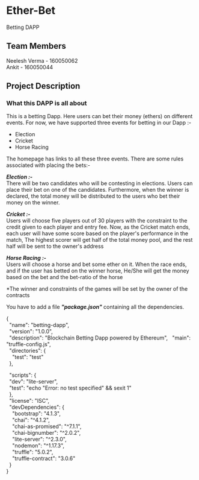 # Ether-Bet
Betting DAPP

## Team Members  

Neelesh Verma - 160050062  
Ankit - 160050044  

## Project Description  

### What this DAPP is all about  
This is a betting Dapp. Here users can bet their money (ethers) on different events. For now, we have supported three events for betting in our Dapp :-
- Election
- Cricket
- Horse Racing

The homepage has links to all these three events. There are some rules associated with placing the bets:-  

***Election :-***  
There will be two candidates who will be contesting in elections. Users can place their bet on one of the candidates. Furthermore, when the winner is declared, the total money will be distributed to the users who bet their money on the winner.

***Cricket :-***  
Users will choose five players out of 30 players with the constraint to the credit given to each player and entry fee. Now, as the Cricket match ends, each user will have some score based on the player's performance in the match, The highest scorer will get half of the total money pool, and the rest half will be sent to the owner's address

***Horse Racing :-***  
Users will choose a horse and bet some ether on it.
When the race ends, and if the user has betted on the winner horse, He/She will get the money based on the bet and the bet-ratio of the horse


*The winner and constraints of the games will be set by the owner of the contracts

You have to add a file ***"package.json"*** containing all the dependencies.  
  
{  
 &nbsp; "name": "betting-dapp",  
 &nbsp; "version": "1.0.0",  
 &nbsp; "description": "Blockchain Betting Dapp powered by Ethereum",
 &nbsp; "main": "truffle-config.js",  
 &nbsp; "directories": {  
 &nbsp; &nbsp; "test": "test"  
 &nbsp; },  
 
 &nbsp; "scripts": {  
 &nbsp; "dev": "lite-server",  
 &nbsp; "test": "echo \"Error: no test specified\" && sexit 1"  
 &nbsp; },  
 &nbsp; "license": "ISC",  
 &nbsp; "devDependencies": {  
 &nbsp; &nbsp; "bootstrap": "4.1.3",  
 &nbsp; &nbsp;  "chai": "^4.1.2",  
 &nbsp; &nbsp;  "chai-as-promised": "^7.1.1",  
 &nbsp; &nbsp;  "chai-bignumber": "^2.0.2",  
 &nbsp; &nbsp;  "lite-server": "^2.3.0",  
 &nbsp; &nbsp;  "nodemon": "^1.17.3",  
 &nbsp; &nbsp;  "truffle": "5.0.2",  
 &nbsp; &nbsp;  "truffle-contract": "3.0.6"  
 &nbsp; }  
}  
